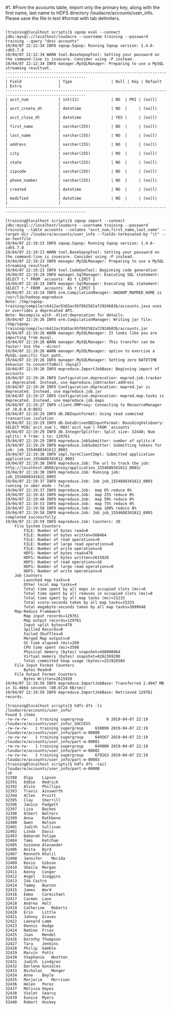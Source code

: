 #1.
#From the accounts table, import only the primary key, along with the first name, last name to HDFS directory /loudacre/accounts/user_info. Please save the file in text #format with tab delimiters.


<pre><code>
[training@localhost scripts]$ sqoop eval --connect jdbc:mysql://localhost/loudacre --username training --password training --query "desc accounts"
19/04/07 22:12:34 INFO sqoop.Sqoop: Running Sqoop version: 1.4.6-cdh5.7.0
19/04/07 22:12:34 WARN tool.BaseSqoopTool: Setting your password on the command-line is insecure. Consider using -P instead.
19/04/07 22:12:34 INFO manager.MySQLManager: Preparing to use a MySQL streaming resultset.
---------------------------------------------------------------------------------------------------------
| Field                | Type                 | Null | Key | Default              | Extra                |
---------------------------------------------------------------------------------------------------------
| acct_num             | int(11)              | NO  | PRI | (null)               |                      |
| acct_create_dt       | datetime             | NO  |     | (null)               |                      |
| acct_close_dt        | datetime             | YES |     | (null)               |                      |
| first_name           | varchar(255)         | NO  |     | (null)               |                      |
| last_name            | varchar(255)         | NO  |     | (null)               |                      |
| address              | varchar(255)         | NO  |     | (null)               |                      |
| city                 | varchar(255)         | NO  |     | (null)               |                      |
| state                | varchar(255)         | NO  |     | (null)               |                      |
| zipcode              | varchar(255)         | NO  |     | (null)               |                      |
| phone_number         | varchar(255)         | NO  |     | (null)               |                      |
| created              | datetime             | NO  |     | (null)               |                      |
| modified             | datetime             | NO  |     | (null)               |                      |
---------------------------------------------------------------------------------------------------------

[training@localhost scripts]$ sqoop import --connect jdbc:mysql://localhost/loudacre --username training --password training --table accounts --columns "acct_num,first_name,last_name" --target-dir /loudacre/accounts/user_info --fields-terminated-by "\t" --as-textfile
19/04/07 22:19:23 INFO sqoop.Sqoop: Running Sqoop version: 1.4.6-cdh5.7.0
19/04/07 22:19:23 WARN tool.BaseSqoopTool: Setting your password on the command-line is insecure. Consider using -P instead.
19/04/07 22:19:23 INFO manager.MySQLManager: Preparing to use a MySQL streaming resultset.
19/04/07 22:19:23 INFO tool.CodeGenTool: Beginning code generation
19/04/07 22:19:24 INFO manager.SqlManager: Executing SQL statement: SELECT t.* FROM `accounts` AS t LIMIT 1
19/04/07 22:19:24 INFO manager.SqlManager: Executing SQL statement: SELECT t.* FROM `accounts` AS t LIMIT 1
19/04/07 22:19:24 INFO orm.CompilationManager: HADOOP_MAPRED_HOME is /usr/lib/hadoop-mapreduce
Note: /tmp/sqoop-training/compile/c6412ac9165ac95f892582af2924b83b/accounts.java uses or overrides a deprecated API.
Note: Recompile with -Xlint:deprecation for details.
19/04/07 22:19:26 INFO orm.CompilationManager: Writing jar file: /tmp/sqoop-training/compile/c6412ac9165ac95f892582af2924b83b/accounts.jar
19/04/07 22:19:26 WARN manager.MySQLManager: It looks like you are importing from mysql.
19/04/07 22:19:26 WARN manager.MySQLManager: This transfer can be faster! Use the --direct
19/04/07 22:19:26 WARN manager.MySQLManager: option to exercise a MySQL-specific fast path.
19/04/07 22:19:26 INFO manager.MySQLManager: Setting zero DATETIME behavior to convertToNull (mysql)
19/04/07 22:19:26 INFO mapreduce.ImportJobBase: Beginning import of accounts
19/04/07 22:19:26 INFO Configuration.deprecation: mapred.job.tracker is deprecated. Instead, use mapreduce.jobtracker.address
19/04/07 22:19:26 INFO Configuration.deprecation: mapred.jar is deprecated. Instead, use mapreduce.job.jar
19/04/07 22:19:27 INFO Configuration.deprecation: mapred.map.tasks is deprecated. Instead, use mapreduce.job.maps
19/04/07 22:19:27 INFO client.RMProxy: Connecting to ResourceManager at /0.0.0.0:8032
19/04/07 22:19:29 INFO db.DBInputFormat: Using read commited transaction isolation
19/04/07 22:19:29 INFO db.DataDrivenDBInputFormat: BoundingValsQuery: SELECT MIN(`acct_num`), MAX(`acct_num`) FROM `accounts`
19/04/07 22:19:29 INFO db.IntegerSplitter: Split size: 32440; Num splits: 4 from: 1 to: 129761
19/04/07 22:19:29 INFO mapreduce.JobSubmitter: number of splits:4
19/04/07 22:19:29 INFO mapreduce.JobSubmitter: Submitting tokens for job: job_1554688341612_0003
19/04/07 22:19:30 INFO impl.YarnClientImpl: Submitted application application_1554688341612_0003
19/04/07 22:19:30 INFO mapreduce.Job: The url to track the job: http://localhost:8088/proxy/application_1554688341612_0003/
19/04/07 22:19:30 INFO mapreduce.Job: Running job: job_1554688341612_0003
19/04/07 22:19:37 INFO mapreduce.Job: Job job_1554688341612_0003 running in uber mode : false
19/04/07 22:19:37 INFO mapreduce.Job:  map 0% reduce 0%
19/04/07 22:19:43 INFO mapreduce.Job:  map 25% reduce 0%
19/04/07 22:19:48 INFO mapreduce.Job:  map 50% reduce 0%
19/04/07 22:19:53 INFO mapreduce.Job:  map 75% reduce 0%
19/04/07 22:19:58 INFO mapreduce.Job:  map 100% reduce 0%
19/04/07 22:19:58 INFO mapreduce.Job: Job job_1554688341612_0003 completed successfully
19/04/07 22:19:59 INFO mapreduce.Job: Counters: 30
	File System Counters
		FILE: Number of bytes read=0
		FILE: Number of bytes written=560464
		FILE: Number of read operations=0
		FILE: Number of large read operations=0
		FILE: Number of write operations=0
		HDFS: Number of bytes read=470
		HDFS: Number of bytes written=2615920
		HDFS: Number of read operations=16
		HDFS: Number of large read operations=0
		HDFS: Number of write operations=8
	Job Counters
		Launched map tasks=4
		Other local map tasks=4
		Total time spent by all maps in occupied slots (ms)=0
		Total time spent by all reduces in occupied slots (ms)=0
		Total time spent by all map tasks (ms)=15233
		Total vcore-seconds taken by all map tasks=15233
		Total megabyte-seconds taken by all map tasks=3899648
	Map-Reduce Framework
		Map input records=129761
		Map output records=129761
		Input split bytes=470
		Spilled Records=0
		Failed Shuffles=0
		Merged Map outputs=0
		GC time elapsed (ms)=209
		CPU time spent (ms)=3500
		Physical memory (bytes) snapshot=498008064
		Virtual memory (bytes) snapshot=8262369280
		Total committed heap usage (bytes)=251920384
	File Input Format Counters
		Bytes Read=0
	File Output Format Counters
		Bytes Written=2615920
19/04/07 22:19:59 INFO mapreduce.ImportJobBase: Transferred 2.4947 MB in 31.6664 seconds (80.6724 KB/sec)
19/04/07 22:19:59 INFO mapreduce.ImportJobBase: Retrieved 129761 records.

[training@localhost scripts]$ hdfs dfs -ls /loudacre/accounts/user_info/
Found 5 items
-rw-rw-rw-   1 training supergroup          0 2019-04-07 22:19 /loudacre/accounts/user_info/_SUCCESS
-rw-rw-rw-   1 training supergroup     638090 2019-04-07 22:19 /loudacre/accounts/user_info/part-m-00000
-rw-rw-rw-   1 training supergroup     649567 2019-04-07 22:19 /loudacre/accounts/user_info/part-m-00001
-rw-rw-rw-   1 training supergroup     649000 2019-04-07 22:19 /loudacre/accounts/user_info/part-m-00002
-rw-rw-rw-   1 training supergroup     679263 2019-04-07 22:19 /loudacre/accounts/user_info/part-m-00003
[training@localhost scripts]$ hdfs dfs -tail /loudacre/accounts/user_info/part-m-00000
lsh
32390	Olga	Lipson
32391	Eddie	Hedrick
32392	Alvin	Phillips
32393	Travis	Ainsworth
32394	Allen	Pruitt
32395	Clay	Sherrill
32396	Janice	Padgett
32397	Lisa	Backes
32398	Albert	Walters
32399	Anna	Rathbone
32400	Gwen	Nelson
32401	Judith	Sullivan
32402	Linda	Davis
32403	Deborah	Felipe
32404	Tami	Ketcham
32405	Suzanne	Alexander
32406	Anita	Byrd
32407	Kenneth	Khalil
32408	Jennifer	Merida
32409	Kevin	Gibson
32410	Sheila	Morgan
32411	Kenny	Conger
32412	Angel	Scoggins
32413	Ida	Castro
32414	Tammy	Buxton
32415	James	Ward
32416	Emma	Carmichael
32417	Carmen	Lane
32418	Andrea	Holt
32419	Catherine	Roberts
32420	Erin	Little
32421	Johnny	Graves
32422	Leonard	Lamm
32423	Dennis	Hodge
32424	Nadine	Frias
32425	Juan	Mendel
32426	Dorothy	Thompson
32427	Tara	Jenkins
32428	Philip	Gamble
32429	Marvin	Potts
32430	Stephanie	Wootton
32431	Judith	Lindgren
32432	Darlene	Gonzales
32433	Nicholas	Monger
32434	Anne	Boyle
32435	Marjorie	Morrison
32436	Helen	Perez
32437	Melissa	Hayes
32438	Violet	Searcy
32439	Eunice	Myers
32440	Robert	Huskey
</code></pre>
